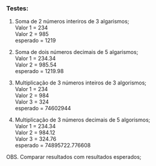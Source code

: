 ### Testes: 

1. Soma de 2 números interiros de 3 algarismos;  
 Valor 1 = 234  
 Valor 2 = 985  
 esperado = 1219  

2. Soma de dois números decimais de 5 algarismos;  
 Valor 1 = 234.34  
 Valor 2 = 985.54  
 esperado = 1219.98  

3. Multiplicação de 3 números inteiros de 3 algorismos;  
 Valor 1 = 234  
 Valor 2 = 984  
 Valor 3 = 324  
 esperado = 74602944  

4. Multiplicação de 3 números decimais de 5 algorismos;  
 Valor 1 = 234.34  
 Valor 2 = 984.12  
 Valor 3 = 324.76  
 esperado = 74895722.776608  

OBS. Comparar resultados com resultados esperados;  
